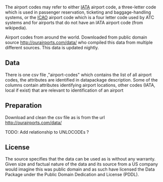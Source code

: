 The airport codes may refer to either [IATA](http://en.wikipedia.org/wiki/International_Air_Transport_Association_airport_code)
airport code, a three-letter code which is used in passenger reservation, ticketing and baggage-handling systems, or the [ICAO](http://en.wikipedia.org/wiki/International_Civil_Aviation_Organization_airport_code) airport code 
which is a four letter code used by ATC systems and for airports that do not have an IATA airport code (from wikipedia).

Airport codes from around the world. Downloaded from public domain source http://ourairports.com/data/ who compiled this data from multiple different sources. This data is updated nightly.

## Data

There is one csv file ,"airport-codes" which contains the list of all airport codes, the attributes are identified in datapackage description. Some of the columns contain attributes identifying airport locations, other codes (IATA, local if exist) that are relevant to identification of an airport

## Preparation

Download and clean the csv file as is from the url http://ourairports.com/data/

TODO: Add relationship to UNLOCODEs ?

## License

The source specifies that the data can be used as is without any warranty. Given size and factual nature of the data and its source from a US company would imagine this was public domain and as such have licensed the Data Package under the Public Domain Dedication and License (PDDL).
